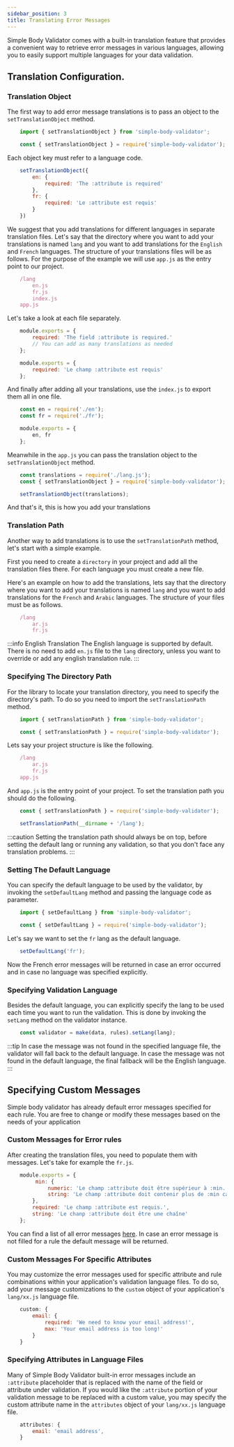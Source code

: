 ```yaml
---
sidebar_position: 3
title: Translating Error Messages
---
```


Simple Body Validator comes with a built-in translation feature that provides a convenient way to retrieve error messages in various languages, allowing you to easily support multiple languages for your data validation.

## Translation Configuration.

### Translation Object

The first way to add error message translations is to pass an object to the <code>setTranslationObject</code> method.

```js
    import { setTranslationObject } from 'simple-body-validator';
```

```js
    const { setTranslationObject } = require('simple-body-validator');
```

Each object key must refer to a language code.

```js
    setTranslationObject({
        en: {
            required: 'The :attribute is required'
        },
        fr: {
            required: 'Le :attribute est requis'
        }
    })
```

We suggest that you add translations for different languages in separate translation files. Let's say that the directory where you want to add your translations is named <code>lang</code> and you want to add translations for the <code>English</code> and <code>French</code> languages. The structure of your translations files will be as follows. For the purpose of the example we will use <code>app.js</code> as the entry point to our project.

```js
    /lang
        en.js
        fr.js
        index.js
    app.js
```

Let's take a look at each file separately.

```js title="lang/en.js"
    module.exports = {
        required: 'The field :attribute is required.'
        // You can add as many translations as needed
    };
```

```js title="lang/fr.js"
    module.exports = {
        required: 'Le champ :attribute est requis'
    };
```

And finally after adding all your translations, use the <code>index.js</code> to export them all in one file.

```js title="lang/index.js"
    const en = require('./en');
    const fr = require('./fr');

    module.exports = {
        en, fr
    };
```

Meanwhile in the <code>app.js</code> you can pass the translation object to the <code>setTranslationObject</code> method.

```js title="app.js"
    const translations = require('./lang.js');
    const { setTranslationObject } = require('simple-body-validator');

    setTranslationObject(translations);
```

And that's it, this is how you add your translations

### Translation Path

Another way to add translations is to use the <code>setTranslationPath</code> method, let's start with a simple example.

First you need to create a <code>directory</code> in your project and add all the translation files there. For each language you must create a new file.

Here's an example on how to add the translations, lets say that the directory where you want to add your translations is named <code>lang</code> and you want to add translations for the <code>French</code> and <code>Arabic</code> languages. The structure of your files must be as follows.

```js
    /lang
        ar.js
        fr.js
```

:::info English Translation
The English language is supported by default. There is no need to add <code>en.js</code> file to the <code>lang</code> directory, unless you want to override or add any english translation rule.
:::

### Specifying The Directory Path

For the library to locate your translation directory, you need to specify the directory's path. To do so you need to import the <code>setTranslationPath</code> method.

```js
    import { setTranslationPath } from 'simple-body-validator';
```

```js
    const { setTranslationPath } = require('simple-body-validator');
```

Lets say your project structure is like the following.

```js
    /lang
        ar.js
        fr.js
    app.js
```

And <code>app.js</code> is the entry point of your project. To set the translation path you should do the following.

```js title="app.js"
    const { setTranslationPath } = require('simple-body-validator');

    setTranslationPath(__dirname + '/lang');
```

:::caution
Setting the translation path should always be on top, before setting the default lang or running any validation, so that you don't face any translation problems.
:::


### Setting The Default Language 

You can specify the default language to be used by the validator, by invoking the <code>setDefaultLang</code> method and passing the language code as parameter.

```js 
    import { setDefaultLang } from 'simple-body-validator';
```

```js 
    const { setDefaultLang } = require('simple-body-validator');
```

Let's say we want to set the <code>fr</code> lang as the default language.

```js 
    setDefaultLang('fr');
```

Now the French error messages will be returned in case an error occurred and in case no language was specified explicitly.


### Specifying Validation Language

Besides the default language, you can explicitly specify the lang to be used each time you want to run the validation. This is done by invoking the <code>setLang</code> method on the validator instance.

```js 
    const validator = make(data, rules).setLang(lang);
```
:::tip
In case the message was not found in the specified language file, the validator will fall back to the default language. In case the message was not found in the default language, the final fallback will be the English language.
:::

## Specifying Custom Messages

Simple body validator has already default error messages specified for each rule. You are free to change or modify these messages based on the needs of your application

### Custom Messages for Error rules

After creating the translation files, you need to populate them with messages. Let's take for example the <code>fr.js</code>.

```js title="fr.js"
    module.exports = {
         min: {
             numeric: 'Le champ :attribute doit être supérieur à :min.',
             string: 'Le champ :attribute doit contenir plus de :min caractères.'
        },
        required: 'Le champ :attribute est requis.',
        string: 'Le chanp :attribute doit être une chaîne'
    };
```

You can find a list of all error messages [here](/error-messages/error-messages-list). In case an error message is not filled for a rule the default message will be returned.


### Custom Messages For Specific Attributes

You may customize the error messages used for specific attribute and rule combinations within your application's validation language files. To do so, add your message customizations to the <code>custom</code> object of your application's <code>lang/xx.js</code> language file.

```js
    custom: {
        email: {
            required: 'We need to know your email address!',
            max: 'Your email address is too long!'
        }
    }
```

### Specifying Attributes in Language Files

Many of Simple Body Validator built-in error messages include an <code>:attribute</code> placeholder that is replaced with the name of the field or attribute under validation. If you would like the <code>:attribute</code> portion of your validation message to be replaced with a custom value, you may specify the custom attribute name in the <code>attributes</code> object of your <code>lang/xx.js</code> language file.

```js
    attributes: {
        email: 'email address',
    }
```
 






